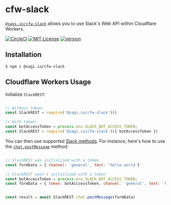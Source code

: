 # cfw-slack

[`@sagi.io/cfw-slack`](https://www.npmjs.com/package/@sagi.io/cfw-slack) allows
you to use Slack's Web API within Cloudflare Workers.


[![CircleCI](https://circleci.com/gh/sagi/cfw-slack.svg?style=svg)](https://circleci.com/gh/sagi/cfw-slack)
[![MIT License](https://img.shields.io/npm/l/@sagi.io/cfw-slack.svg?style=flat-square)](http://opensource.org/licenses/MIT)
[![version](https://img.shields.io/npm/v/@sagi.io/cfw-slack.svg?style=flat-square)](http://npm.im/@sagi.io/cfw-slack)

## Installation

~~~
$ npm i @sagi.io/cfw-slack
~~~

## Cloudflare Workers Usage

Initialize `SlackREST`:

~~~js

// Without token:
const SlackREST = require('@sagi.io/cfw-slack')()

// With token:
const botAccessToken = process.env.SLACK_BOT_ACCESS_TOKEN;
const SlackREST = require('@sagi.io/cfw-slack')({ botAccessToken })
~~~

You can then use supported [Slack methods](https://api.slack.com/methods).
For instance, here's how to use the [`chat.postMessage`](https://api.slack.com/methods/chat.postMessage) method:

~~~js

// SlackREST was initialized with a token
const formData = { channel: 'general', text: 'hello world'}

// SlackREST wasn't initialized with a token
const botAccessToken = process.env.SLACK_BOT_ACCESS_TOKEN;
const formData = { token: botAcccessToken, channel: 'general', text: 'hello world' }


const result = await SlackREST.chat.postMessage(formData)
~~~
